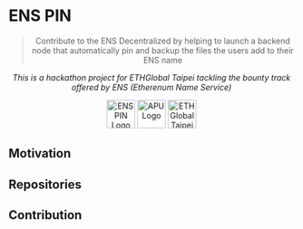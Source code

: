 # ENS PIN

<div align="center">

> Contribute to the ENS Decentralized by helping to launch a backend node that automatically pin and backup the files the users add to their ENS name

*This is a hackathon project for ETHGlobal Taipei tackling the bounty track offered by ENS (Etherenum Name Service)*

<img src="https://encrypted-tbn0.gstatic.com/images?q=tbn:ANd9GcTMrwMjPceIWEJWp4DCLES6futffCesqkkSWQ&s" alt="ENS PIN Logo" width="50">
<img src="https://images.credly.com/images/c970e3b3-bd27-475d-851c-b690ac1a5ffa/blob.png" alt="APU Logo" width="50">
<img src="https://ethglobal.b-cdn.net/events/taipei/square-logo/default.png" alt="ETHGlobal Taipei Logo" width="50">

</div>

## Motivation

## Repositories

## Contribution